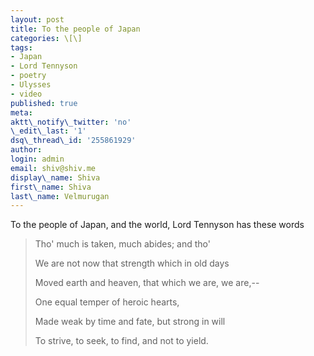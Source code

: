 ```yaml
---
layout: post
title: To the people of Japan
categories: \[\]
tags:
- Japan
- Lord Tennyson
- poetry
- Ulysses
- video
published: true
meta:
aktt\_notify\_twitter: 'no'
\_edit\_last: '1'
dsq\_thread\_id: '255861929'
author:
login: admin
email: shiv@shiv.me
display\_name: Shiva
first\_name: Shiva
last\_name: Velmurugan
---
```


To the people of Japan, and the world, Lord Tennyson has these words

> Tho' much is taken, much abides; and tho'
> 
> We are not now that strength which in old days
> 
> Moved earth and heaven, that which we are, we are,--
> 
> One equal temper of heroic hearts,
> 
> Made weak by time and fate, but strong in will
> 
> To strive, to seek, to find, and not to yield.